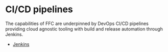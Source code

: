 # CI/CD pipelines
The capabilities of FFC are underpinned by DevOps CI/CD pipelines providing cloud agnostic tooling with build and release automation through Jenkins.

- [Jenkins](jenkins.md)
